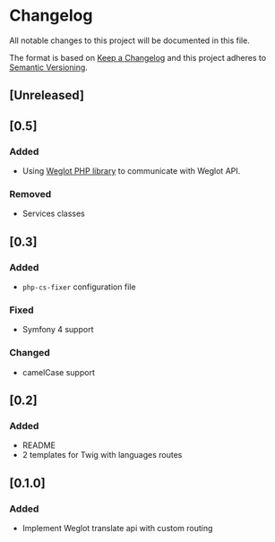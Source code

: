 # Changelog
All notable changes to this project will be documented in this file.

The format is based on [Keep a Changelog](http://keepachangelog.com/en/1.0.0/)
and this project adheres to [Semantic Versioning](http://semver.org/spec/v2.0.0.html).

## [Unreleased]

## [0.5]
### Added
- Using [Weglot PHP library](https://github.com/weglot/weglot-php) to communicate with Weglot API.
### Removed
- Services classes

## [0.3]
### Added
- `php-cs-fixer` configuration file

### Fixed
- Symfony 4 support

### Changed
- camelCase support

## [0.2]
### Added
- README
- 2 templates for Twig with languages routes

## [0.1.0]
### Added
- Implement Weglot translate api with custom routing